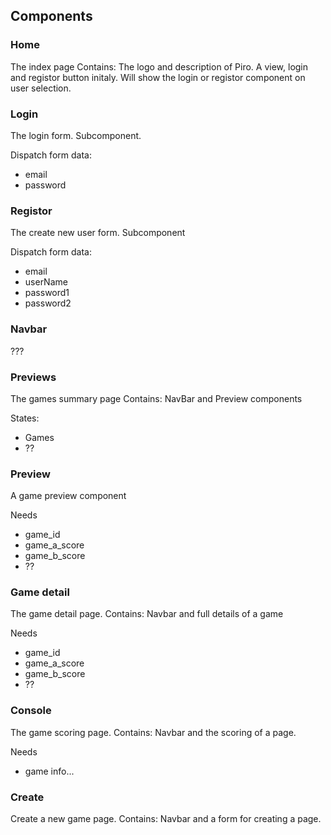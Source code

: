 ## Components

### Home
The index page
Contains: The logo and description of Piro. A view, login and registor button initaly. Will show the login or registor component on user selection.



### Login
The login form. Subcomponent.

Dispatch form data:
- email
- password

### Registor
The create new user form. Subcomponent

Dispatch form data:
- email
- userName
- password1
- password2

### Navbar
???

### Previews
The games summary page
Contains: NavBar and Preview components

States:
- Games
- ??

### Preview
A game preview component

Needs
- game_id
- game_a_score
- game_b_score
- ??

### Game detail
The game detail page.
Contains: Navbar and full details of a game

Needs
- game_id
- game_a_score
- game_b_score
- ??

### Console
The game scoring page.
Contains: Navbar and the scoring of a page.

Needs
- game info...

### Create
Create a new game page.
Contains: Navbar and a form for creating a page.
